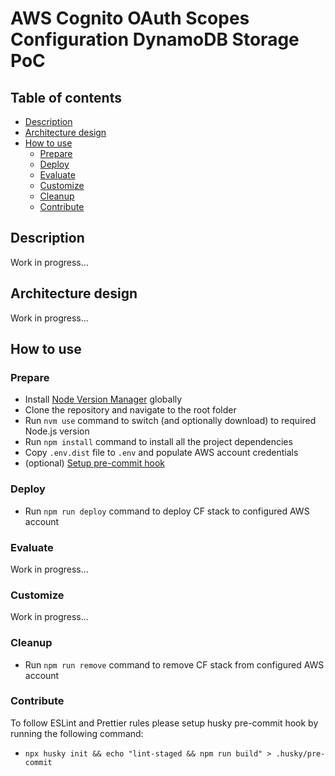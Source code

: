 # AWS Cognito OAuth Scopes Configuration DynamoDB Storage PoC

## Table of contents

- [Description](#description)
- [Architecture design](#architecture-design)
- [How to use](#how-to-use)
  - [Prepare](#prepare)
  - [Deploy](#deploy)
  - [Evaluate](#evaluate)
  - [Customize](#customize)
  - [Cleanup](#cleanup)
  - [Contribute](#contribute)

## Description

Work in progress...

## Architecture design

Work in progress...

## How to use

### Prepare

- Install [Node Version Manager](https://github.com/nvm-sh/nvm) globally
- Clone the repository and navigate to the root folder
- Run `nvm use` command to switch (and optionally download) to required Node.js version
- Run `npm install` command to install all the project dependencies
- Copy `.env.dist` file to `.env` and populate AWS account credentials
- (optional) [Setup pre-commit hook](#contribute)

### Deploy

- Run `npm run deploy` command to deploy CF stack to configured AWS account

### Evaluate

Work in progress...

### Customize

Work in progress...

### Cleanup

- Run `npm run remove` command to remove CF stack from configured AWS account

### Contribute

To follow ESLint and Prettier rules please setup husky pre-commit hook by running the following command:

- `npx husky init && echo "lint-staged && npm run build" > .husky/pre-commit`
